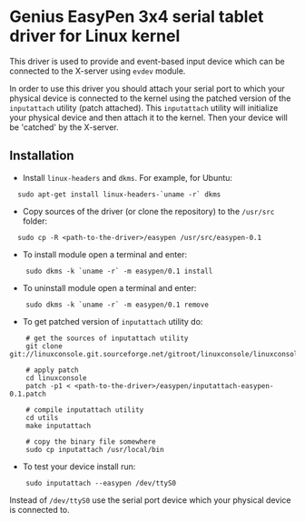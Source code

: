 Genius EasyPen 3x4 serial tablet driver for Linux kernel
========================================================

This driver is used to provide and event-based input device
which can be connected to the X-server using `evdev` module.

In order to use this driver you should attach your serial port
to which your physical device is connected to the kernel using
the patched version of the `inputattach` utility (patch attached).
This `inputattach` utility will initialize your physical device
and then attach it to the kernel. Then your device will be 'catched'
by the X-server.

Installation
------------

* Install `linux-headers` and `dkms`. For example, for Ubuntu:
```
  sudo apt-get install linux-headers-`uname -r` dkms
```

* Copy sources of the driver (or clone the repository) to the
`/usr/src` folder:
```
  sudo cp -R <path-to-the-driver>/easypen /usr/src/easypen-0.1
```

* To install module open a terminal and enter:
```
    sudo dkms -k `uname -r` -m easypen/0.1 install
```

* To uninstall module open a terminal and enter:
```
    sudo dkms -k `uname -r` -m easypen/0.1 remove
```

* To get patched version of `inputattach` utility do:
```
    # get the sources of inputattach utility
    git clone git://linuxconsole.git.sourceforge.net/gitroot/linuxconsole/linuxconsole
    
    # apply patch
    cd linuxconsole
    patch -p1 < <path-to-the-driver>/easypen/inputattach-easypen-0.1.patch
    
    # compile inputattach utility
    cd utils
    make inputattach
    
    # copy the binary file somewhere
    sudo cp inputattach /usr/local/bin
```

* To test your device install run:
```
    sudo inputattach --easypen /dev/ttyS0
```

Instead of `/dev/ttyS0` use the serial port device which your physical
device is connected to.


